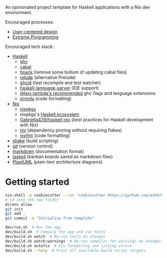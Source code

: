 An opinionated project template for Haskell applications
with a Nix dev environment.

Encouraged processes:
- [User-centered design](https://methods.18f.gov/)
- [Extreme Programming](https://en.wikipedia.org/wiki/Extreme_programming)

Encouraged tech stack:
- [Haskell](https://www.haskell.org/)
  - [ghc](https://www.haskell.org/ghc/)
  - [cabal](https://www.haskell.org/cabal/)
  - [hpack](https://github.com/sol/hpack) (remove some tedium of updating cabal files)
  - [relude](https://kowainik.github.io/projects/relude) (alternative Prelude)
  - [ghcid](https://github.com/ndmitchell/ghcid) (fast recompile and test watcher)
  - [haskell-language-server](https://github.com/haskell/haskell-language-server) (IDE support)
  - [@lexi-lambda's recommended](https://lexi-lambda.github.io/blog/2018/02/10/an-opinionated-guide-to-haskell-in-2018/) ghc flags and language extensions
  - [ormolu](https://github.com/tweag/ormolu) (code formatting)
- [Nix](https://nixos.org/)
  - [nixpkgs](https://search.nixos.org/packages)
  - nixpkgs's [Haskell ecosystem](https://nixos.wiki/wiki/Haskell)
  - [Gabriella439/haskell-nix](https://github.com/Gabriella439/haskell-nix) (best practices for Haskell development with Nix)
  - [niv](https://github.com/nmattia/niv) (dependency pinning without requiring flakes)
  - [nixfmt](https://github.com/serokell/nixfmt) (code formatting)
- [shake](https://shakebuild.com/) (build scripting)
- [git](https://git-scm.com/) (version control)
- [markdown](https://commonmark.org/) (documentation format)
- [taskell](https://taskell.app/) (kanban boards saved as markdown files)
- [PlantUML](https://plantuml.com/) (plain-text architecture diagrams)


# Getting started

```sh
nix-shell -p cookiecutter --run "cookiecutter https://github.com/avh4/haskell-with-nix.git"
# cd into the new folder
direnv allow
git init
git add .
git commit -m "Initialize from template"

dev/run.sh  # Run the app
dev/build.sh  # Compile the app and run tests
dev/build.sh watch  # Re-run tests on changes
dev/build.sh watch:warnings  # Re-run compiler for warnings on changes
dev/build.sh autofix  # Fix formatting and linting errors
dev/build.sh --help  # Print all available build script targets
```
